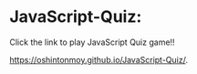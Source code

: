 # JavaScript-Quiz:

Click the link to play JavaScript Quiz game!!

https://oshintonmoy.github.io/JavaScript-Quiz/.